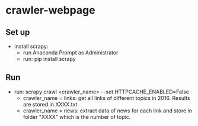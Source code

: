 # crawler-webpage
## Set up
- install scrapy:
  * run Anaconda Prompt as Administrator
  * run: pip install scrapy
## Run
- run: scrapy crawl <crawler_name> --set HTTPCACHE_ENABLED=False
  * crawler_name = links: get all links of different topics in 2016. Results are stored in XXXX.txt
  * crawler_name = news: extract data of news for each link and store in folder "XXXX" which is the number of topic.
  
